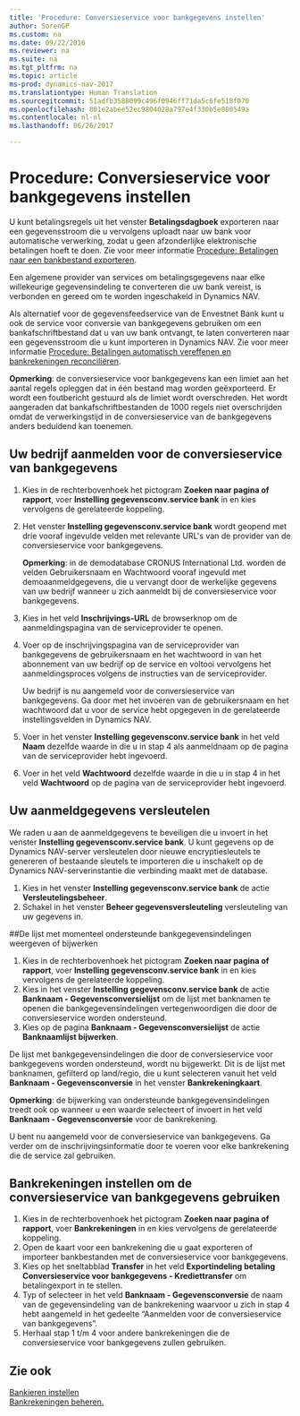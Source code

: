 ```yaml
---
title: 'Procedure: Conversieservice voor bankgegevens instellen'
author: SorenGP
ms.custom: na
ms.date: 09/22/2016
ms.reviewer: na
ms.suite: na
ms.tgt_pltfrm: na
ms.topic: article
ms-prod: dynamics-nav-2017
ms.translationtype: Human Translation
ms.sourcegitcommit: 51adfb3588099c496f0946ff71da5c6fe518f070
ms.openlocfilehash: 801e2abee52ec9804028a797e4f330b5e080549a
ms.contentlocale: nl-nl
ms.lasthandoff: 06/26/2017

---
```


# <a name="how-to-set-up-the-bank-data-conversion-service"></a>Procedure: Conversieservice voor bankgegevens instellen
U kunt betalingsregels uit het venster **Betalingsdagboek** exporteren naar een gegevensstroom die u vervolgens uploadt naar uw bank voor automatische verwerking, zodat u geen afzonderlijke elektronische betalingen hoeft te doen. Zie voor meer informatie [Procedure: Betalingen naar een bankbestand exporteren](payables-how-export-payments-bank-file.md).

Een algemene provider van services om betalingsgegevens naar elke willekeurige gegevensindeling te converteren die uw bank vereist, is verbonden en gereed om te worden ingeschakeld in Dynamics NAV.

Als alternatief voor de gegevensfeedservice van de Envestnet Bank kunt u ook de service voor conversie van bankgegevens gebruiken om een bankafschriftbestand dat u van uw bank ontvangt, te laten converteren naar een gegevensstroom die u kunt importeren in Dynamics NAV. Zie voor meer informatie [Procedure: Betalingen automatisch vereffenen en bankrekeningen reconciliëren](receivables-apply-payments-auto-reconcile-bank-accounts.md).

**Opmerking**: de conversieservice voor bankgegevens kan een limiet aan het aantal regels opleggen dat in één bestand mag worden geëxporteerd. Er wordt een foutbericht gestuurd als de limiet wordt overschreden. Het wordt aangeraden dat bankafschriftbestanden de 1000 regels niet overschrijden omdat de verwerkingstijd in de conversieservice van de bankgegevens anders beduidend kan toenemen.

## <a name="to-sign-your-company-up-for-the-bank-data-conversion-service"></a>Uw bedrijf aanmelden voor de conversieservice van bankgegevens
1. Kies in de rechterbovenhoek het pictogram **Zoeken naar pagina of rapport**, voer **Instelling gegevensconv.service bank** in en kies vervolgens de gerelateerde koppeling.  
2. Het venster **Instelling gegevensconv.service bank** wordt geopend met drie vooraf ingevulde velden met relevante URL's van de provider van de conversieservice voor bankgegevens.

    **Opmerking**: in de demodatabase CRONUS International Ltd. worden de velden Gebruikersnaam en Wachtwoord vooraf ingevuld met demoaanmeldgegevens, die u vervangt door de werkelijke gegevens van uw bedrijf wanneer u zich aanmeldt bij de conversieservice voor bankgegevens.
3. Kies in het veld **Inschrijvings-URL** de browserknop om de aanmeldingspagina van de serviceprovider te openen.  
4. Voer op de inschrijvingspagina van de serviceprovider van bankgegevens de gebruikersnaam en het wachtwoord in van het abonnement van uw bedrijf op de service en voltooi vervolgens het aanmeldingsproces volgens de instructies van de serviceprovider.

    Uw bedrijf is nu aangemeld voor de conversieservice van bankgegevens. Ga door met het invoeren van de gebruikersnaam en het wachtwoord dat u voor de service hebt opgegeven in de gerelateerde instellingsvelden in Dynamics NAV.
5. Voer in het venster **Instelling gegevensconv.service bank** in het veld **Naam** dezelfde waarde in die u in stap 4 als aanmeldnaam op de pagina van de serviceprovider hebt ingevoerd.
6. Voer in het veld **Wachtwoord** dezelfde waarde in die u in stap 4 in het veld **Wachtwoord** op de pagina van de serviceprovider hebt ingevoerd.

## <a name="to-encrypt-your-login-information"></a>Uw aanmeldgegevens versleutelen
We raden u aan de aanmeldgegevens te beveiligen die u invoert in het venster **Instelling gegevensconv.service bank**. U kunt gegevens op de Dynamics NAV-server versleutelen door nieuwe encryptiesleutels te genereren of bestaande sleutels te importeren die u inschakelt op de Dynamics NAV-serverinstantie die verbinding maakt met de database.

1. Kies in het venster **Instelling gegevensconv.service bank** de actie **Versleutelingsbeheer**.
2. Schakel in het venster **Beheer gegevensversleuteling** versleuteling van uw gegevens in.

##<a name="to-view-or-update-the-list-of-currently-supported-bank-data-formats"></a>De lijst met momenteel ondersteunde bankgegevensindelingen weergeven of bijwerken
1. Kies in de rechterbovenhoek het pictogram **Zoeken naar pagina of rapport**, voer **Instelling gegevensconv.service bank** in en kies vervolgens de gerelateerde koppeling.
2. Kies in het venster **Instelling gegevensconv.service bank** de actie **Banknaam - Gegevensconversielijst** om de lijst met banknamen te openen die bankgegevensindelingen vertegenwoordigen die door de conversieservice worden ondersteund.
3. Kies op de pagina **Banknaam - Gegevensconversielijst** de actie **Banknaamlijst bijwerken**.

De lijst met bankgegevensindelingen die door de conversieservice voor bankgegevens worden ondersteund, wordt nu bijgewerkt. Dit is de lijst met banknamen, gefilterd op land/regio, die u kunt selecteren vanuit het veld **Banknaam - Gegevensconversie** in het venster **Bankrekeningkaart**.

**Opmerking**: de bijwerking van ondersteunde bankgegevensindelingen treedt ook op wanneer u een waarde selecteert of invoert in het veld **Banknaam - Gegevensconversie** voor de bankrekening.

U bent nu aangemeld voor de conversieservice van bankgegevens. Ga verder om de inschrijvingsinformatie door te voeren voor elke bankrekening die de service zal gebruiken.

## <a name="to-set-up-bank-accounts-to-use-the-bank-data-conversion-service"></a>Bankrekeningen instellen om de conversieservice van bankgegevens gebruiken
1. Kies in de rechterbovenhoek het pictogram **Zoeken naar pagina of rapport**, voer **Bankrekeningen** in en kies vervolgens de gerelateerde koppeling.
2. Open de kaart voor een bankrekening die u gaat exporteren of importeer bankbestanden met de conversieservice voor bankgegevens.
3. Kies op het sneltabblad **Transfer** in het veld **Exportindeling betaling** **Conversieservice voor bankgegevens - Krediettransfer** om betalingexport in te stellen.
4. Typ of selecteer in het veld **Banknaam - Gegevensconversie** de naam van de gegevensindeling van de bankrekening waarvoor u zich in stap 4 hebt aangemeld in het gedeelte “Aanmelden voor de conversieservice van bankgegevens”.
5. Herhaal stap 1 t/m 4 voor andere bankrekeningen die de conversieservice voor bankgegevens zullen gebruiken.

## <a name="see-also"></a>Zie ook  
[Bankieren instellen](bank-setup-banking.md)  
[Bankrekeningen beheren.](bank-manage-bank-accounts.md)

